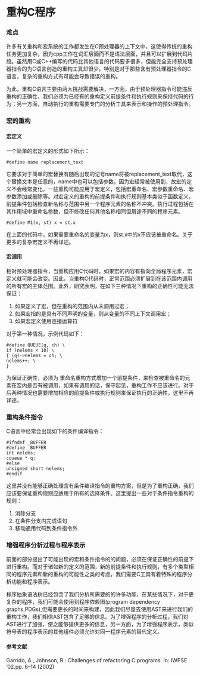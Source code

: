 # 重构C程序
### 难点
许多有关重构和宏系统的工作都发生在C预处理器的上下文中，这使得传统的重构任务更加复杂，因为cpp工作在词汇层面而不是语法层面，并且可以扩展到代码片段。虽然用C或C++编写的代码比其他语言的代码要多很多，但能完全支持预处理器指令的为C语言创造的重构工具却很少。特别是对于那些含有预处理器指令的C语言，复杂的重构方式有可能会导致错误的重构。

为此，重构C语言主要由两大挑战需要解决，一方面，由于预处理器指令可能违反重构的正确性，我们必须为已经有的重构定义前提条件和执行规则来保持代码的行为；另一方面，自动执行的重构需要专门的分析工具来表示和操作的预处理指令。
### 宏的重构
#### 宏定义
一个简单的宏定义的形式如下所示：
```
#define name replacement_text
```
它要求对于简单的宏替换有随后出现的记号name将被replacement_text取代，这个替换文本是任意的，name中也可以包括参数。因为宏经常被使用到，故宏的定义不会经常变化，一些重构可能应用于宏定义，包括宏重命名、宏参数重命名、宏参数添加或删除等。对宏定义的重构的前提条件和执行规则基本类似于函数定义，前提条件包括检查新名称与范围中另一个程序元素的名称不冲突。执行过程包括在其作用域中重命名参数，但不修改任何其他名称相同但用途不同的程序元素。
```
#define M1(x, st) x = st.x
```
在上面的代码中，如果需要重命名的变量为x，则st.x中的x不应该被重命名。关于更多的复杂宏定义不再详述。
#### 宏调用
相对预处理器指令，当重构应用C代码时，如果宏的内容有指向全局程序元素，宏定义就可能会改变。因此，当重构C代码时，正常范围必须扩展到在该范围内调用的所有宏的主体范围。此外，研究表明，在如下三种情况下重构的正确性可能无法保证：
1. 如果定义了宏，但在重构的范围内从未调用过宏；
2. 如果宏指的是具有不同声明的变量，则从变量的不同上下文调用宏；
3. 如果宏定义使用连接运算符

对于第一种情况，示例代码如下：
```
#define QUEUE(q, ch) \
if (nelems < 10) \
{ (q)->nelems = ch; \
nelems++; \
}
```
为保证正确性，必须为 重命名重构方式增加一个前提条件，来检查被重命名的元素在宏内是否有被调用，如果有调用的话，保守起见，重构工作不应该进行。对于后两种情况也需要增加相应的前提条件或执行规则来保证执行的正确性，这里不再详述。
### 重构条件指令
C语言中经常会出现如下的条件编译指令：
```
#ifndef _BUFFER
#define _BUFFER
int nelems;
cqueue * q;
#else
unsigned short nelems;
#endif
```
这里并没有能够正确处理含有条件编译指令的重构方案，但是为了重构正确，我们应该要保证重构规则应适用于所有的选择条件。这里提出一些对于条件指令重构的规则：
1. 消除分支
2. 在条件分支内完成语句
3. 移动通用代码到条件指令外

### 增强程序分析过程与程序表示
前面的部分提出了可能出现的宏和条件指令的的问题，必须在保证正确性的前提下进行重构。而对于诸如新的定义的范围，新的前提条件和执行规则，有多个类型相同的程序元素和新的重构的可能性之类的考虑，我们需要C工具有着特殊的程序分析功能和程序表示。

程序抽象语法树已经包含了我们分析所需要的的许多功能，在某些情况下，对于更复杂的程序，我们可能会使用到程序依赖图(program dependency graphs,PDGs),但需要更长的时间来构建，因此我们尽量去使用AST来进行我们的重构工作，我们相信AST包含了足够的信息。为了增强程序的分析过程，我们对AST进行了加强，使之能够提供更多的信息，另一方面，为了增强程序表示，类似符号表的程序表示的其他组件必须允许对同一程序元素的替代定义。

#### 参考文献
Garrido, A., Johnson, R.: Challenges of refactoring C programs. In: IWPSE ’02.pp. 6–14 (2002)
